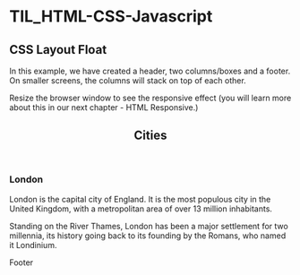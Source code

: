 # TIL_HTML-CSS-Javascript

<!-- 
html5 기술의 가장 큰 변화 중 하나는 Sementic TAG의 도입이다.
이것 때문에 html의 웹페이지를 시멘특 웹페이지라 한다,

header : 헤더를 의미
nav : 네이게이션
aside : 사이드에 위치하는 컨텐트 영역
section : 여러 중심 내용을 감싸는 공간
article : 스토리가 많이 들어가는 기사
footer : 바닥글

 -->


<!DOCTYPE html>
<html>
<head>
<meta charset="UTF-8">
<title>Insert title here</title>
</head>
<body>
<h2>CSS Layout Float</h2>
<p>In this example, we have created a header, two columns/boxes and a footer. On smaller screens, the columns will stack on top of each other.</p>
<p>Resize the browser window to see the responsive effect (you will learn more about this in our next chapter - HTML Responsive.)</p>

<header>
  <h2>Cities</h2>
</header>

<section>
  
  <article>
    <h1>London</h1>
    <p>London is the capital city of England. It is the most populous city in the  United Kingdom, with a metropolitan area of over 13 million inhabitants.</p>
    <p>Standing on the River Thames, London has been a major settlement for two millennia, its history going back to its founding by the Romans, who named it Londinium.</p>
  </article>
  
</section>

<footer>
  <p>Footer</p>
</footer>

</body>
</html>
